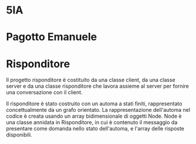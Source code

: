 # 5IA
# Pagotto Emanuele


# Risponditore
Il progetto risponditore è costituito da una classe client, da una classe server e da una classe risponditore che lavora assieme al server per fornire una conversazione con il client.

Il risponditore è stato costruito con un automa a stati finiti, rappresentato concettualmente da un grafo orientato.
La rappresentazione dell'automa nel codice è creata usando un array bidimensionale di oggetti Node.
Node è una classe annidata in Risponditore, in cui è contenuto il messaggio da presentare come domanda nello stato dell'automa, e l'array delle risposte disponibili.
